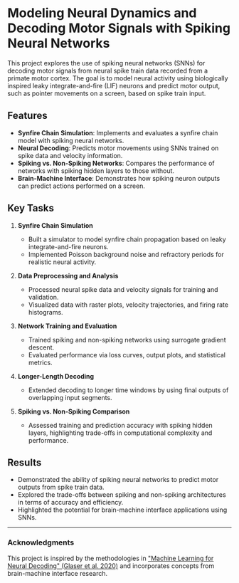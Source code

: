 # Modeling Neural Dynamics and Decoding Motor Signals with Spiking Neural Networks

This project explores the use of spiking neural networks (SNNs) for decoding motor signals from neural spike train data recorded from a primate motor cortex. The goal is to model neural activity using biologically inspired leaky integrate-and-fire (LIF) neurons and predict motor output, such as pointer movements on a screen, based on spike train input.

## Features

- **Synfire Chain Simulation**: Implements and evaluates a synfire chain model with spiking neural networks.  
- **Neural Decoding**: Predicts motor movements using SNNs trained on spike data and velocity information.  
- **Spiking vs. Non-Spiking Networks**: Compares the performance of networks with spiking hidden layers to those without.  
- **Brain-Machine Interface**: Demonstrates how spiking neuron outputs can predict actions performed on a screen.

## Key Tasks

1. **Synfire Chain Simulation**  
   - Built a simulator to model synfire chain propagation based on leaky integrate-and-fire neurons.
   - Implemented Poisson background noise and refractory periods for realistic neural activity.

2. **Data Preprocessing and Analysis**  
   - Processed neural spike data and velocity signals for training and validation.
   - Visualized data with raster plots, velocity trajectories, and firing rate histograms.

3. **Network Training and Evaluation**  
   - Trained spiking and non-spiking networks using surrogate gradient descent.  
   - Evaluated performance via loss curves, output plots, and statistical metrics.

4. **Longer-Length Decoding**  
   - Extended decoding to longer time windows by using final outputs of overlapping input segments.  

5. **Spiking vs. Non-Spiking Comparison**  
   - Assessed training and prediction accuracy with spiking hidden layers, highlighting trade-offs in computational complexity and performance.

## Results

- Demonstrated the ability of spiking neural networks to predict motor outputs from spike train data.
- Explored the trade-offs between spiking and non-spiking architectures in terms of accuracy and efficiency.
- Highlighted the potential for brain-machine interface applications using SNNs.

---

### Acknowledgments

This project is inspired by the methodologies in ["Machine Learning for Neural Decoding" (Glaser et al. 2020)](https://doi.org/10.1523/ENEURO.0506-19.2020) and incorporates concepts from brain-machine interface research.